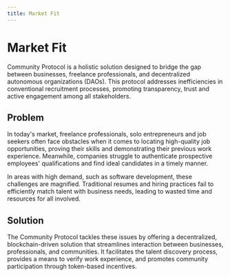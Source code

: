 ```yaml
---
title: Market Fit
---
```


# Market Fit

Community Protocol is a holistic solution designed to bridge the gap between businesses, freelance professionals, and decentralized autonomous organizations (DAOs). This protocol addresses inefficiencies in conventional recruitment processes, promoting transparency, trust and active engagement among all stakeholders.

## Problem
In today's market, freelance professionals, solo entrepreneurs and job seekers often face obstacles when it comes to locating high-quality job opportunities, proving their skills and demonstrating their previous work experience. Meanwhile, companies struggle to authenticate prospective employees' qualifications and find ideal candidates in a timely manner.

In areas with high demand, such as software development, these challenges are magnified. Traditional resumes and hiring practices fail to efficiently match talent with business needs, leading to wasted time and resources for all involved.

## Solution
The Community Protocol tackles these issues by offering a decentralized, blockchain-driven solution that streamlines interaction between businesses, professionals, and communities. It facilitates the talent discovery process, provides a means to verify work experience, and promotes community participation through token-based incentives.